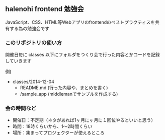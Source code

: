 ## halenohi frontend 勉強会

JavaScript、CSS、HTML等Webアプリのfrontendのベストプラクティスを共有する為の勉強会です

### このリポジトリの使い方

開催日毎に classes 以下にフォルダをつくり会で行った内容とかコードを記録していきます

例)
- classes/2014-12-04
  - README.md (行った内容や、まとめを書く)
  - /sample_app (middlemanでサンプルを作成する)

### 会の時間など

- 開催日：不定期（ネタがあれば1ヶ月にヶ月に１回位やるといいと思う）
- 時間：18時くらいから、1〜2時間くらい
- 場所：集まってプロジェクターが使えるところ
